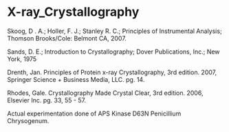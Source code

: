 # X-ray_Crystallography

Skoog, D . A.; Holler, F. J.; Stanley R. C.; Principles of Instrumental Analysis; Thomson Brooks/Cole: Belmont CA, 2007.

Sands, D. E.; Introduction to Crystallography; Dover Publications, Inc.; New York, 1975

Drenth, Jan. Principles of Protein x-ray Crystallography, 3rd edition. 2007, Springer Science + Business Media, LLC. pg. 14.

Rhodes, Gale. Crystallography Made Crystal Clear, 3rd edition. 2006, Elsevier Inc. pg. 33, 55 - 57.

Actual experimentation done of APS Kinase D63N Penicillium Chrysogenum.


